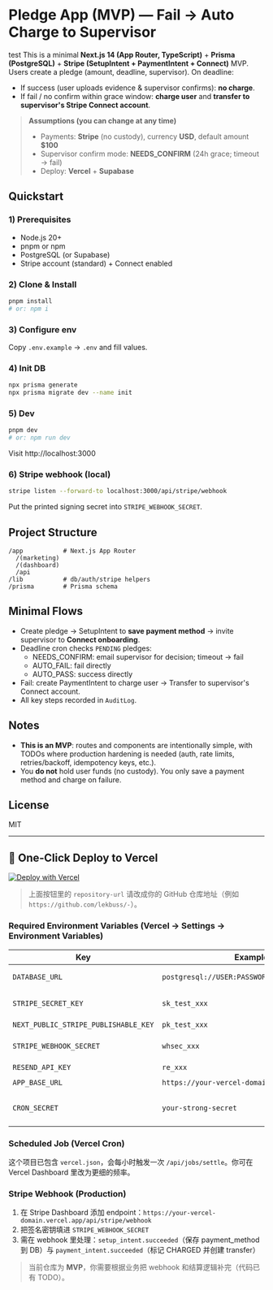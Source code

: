 # Pledge App (MVP) — Fail → Auto Charge to Supervisor
test
This is a minimal **Next.js 14 (App Router, TypeScript)** + **Prisma (PostgreSQL)** + **Stripe (SetupIntent + PaymentIntent + Connect)** MVP.
Users create a pledge (amount, deadline, supervisor). On deadline:
- If success (user uploads evidence & supervisor confirms): **no charge**.
- If fail / no confirm within grace window: **charge user** and **transfer to supervisor's Stripe Connect account**.

> **Assumptions (you can change at any time)**  
> - Payments: **Stripe** (no custody), currency **USD**, default amount **$100**  
> - Supervisor confirm mode: **NEEDS_CONFIRM** (24h grace; timeout → fail)  
> - Deploy: **Vercel** + **Supabase**  

## Quickstart

### 1) Prerequisites
- Node.js 20+
- pnpm or npm
- PostgreSQL (or Supabase)
- Stripe account (standard) + Connect enabled

### 2) Clone & Install
```bash
pnpm install
# or: npm i
```

### 3) Configure env
Copy `.env.example` → `.env` and fill values.

### 4) Init DB
```bash
npx prisma generate
npx prisma migrate dev --name init
```

### 5) Dev
```bash
pnpm dev
# or: npm run dev
```
Visit http://localhost:3000

### 6) Stripe webhook (local)
```bash
stripe listen --forward-to localhost:3000/api/stripe/webhook
```
Put the printed signing secret into `STRIPE_WEBHOOK_SECRET`.

## Project Structure
```
/app           # Next.js App Router
  /(marketing)
  /(dashboard)
  /api
/lib           # db/auth/stripe helpers
/prisma        # Prisma schema
```

## Minimal Flows
- Create pledge → SetupIntent to **save payment method** → invite supervisor to **Connect onboarding**.
- Deadline cron checks `PENDING` pledges:
  - NEEDS_CONFIRM: email supervisor for decision; timeout → fail
  - AUTO_FAIL: fail directly
  - AUTO_PASS: success directly
- Fail: create PaymentIntent to charge user → Transfer to supervisor's Connect account.
- All key steps recorded in `AuditLog`.

## Notes
- **This is an MVP**: routes and components are intentionally simple, with TODOs where production hardening is needed (auth, rate limits, retries/backoff, idempotency keys, etc.).
- You **do not** hold user funds (no custody). You only save a payment method and charge on failure.

## License
MIT


---

## 🚀 One‑Click Deploy to Vercel

[![Deploy with Vercel](https://vercel.com/button)](https://vercel.com/new/clone?repository-url=https://github.com/yourname/pledge-app&project-name=pledge-app&repository-name=pledge-app&root-directory=&install-command=npm%20i&build-command=npm%20run%20build&output-directory=.&framework=nextjs)

> 上面按钮里的 `repository-url` 请改成你的 GitHub 仓库地址（例如 `https://github.com/lekbuss/-`）。

### Required Environment Variables (Vercel → Settings → Environment Variables)
| Key | Example | Notes |
|-----|---------|-------|
| `DATABASE_URL` | `postgresql://USER:PASSWORD@HOST:5432/pledge` | Supabase/Neon 均可 |
| `STRIPE_SECRET_KEY` | `sk_test_xxx` | Stripe Secret（测试/生产） |
| `NEXT_PUBLIC_STRIPE_PUBLISHABLE_KEY` | `pk_test_xxx` | 前端可见 |
| `STRIPE_WEBHOOK_SECRET` | `whsec_xxx` | `stripe listen` 时生成 |
| `RESEND_API_KEY` | `re_xxx` | 可选（邮件） |
| `APP_BASE_URL` | `https://your-vercel-domain.vercel.app` | 用于生成链接 |
| `CRON_SECRET` | `your-strong-secret` | 调用 `/api/jobs/settle` 的签名 |

### Scheduled Job (Vercel Cron)
这个项目已包含 `vercel.json`，会每小时触发一次 `/api/jobs/settle`。你可在 Vercel Dashboard 里改为更细的频率。

### Stripe Webhook (Production)
1. 在 Stripe Dashboard 添加 endpoint：`https://your-vercel-domain.vercel.app/api/stripe/webhook`  
2. 把签名密钥填进 `STRIPE_WEBHOOK_SECRET`  
3. 需在 webhook 里处理：`setup_intent.succeeded`（保存 payment_method 到 DB）与 `payment_intent.succeeded`（标记 CHARGED 并创建 transfer）

> 当前仓库为 **MVP**，你需要根据业务把 webhook 和结算逻辑补完（代码已有 TODO）。
